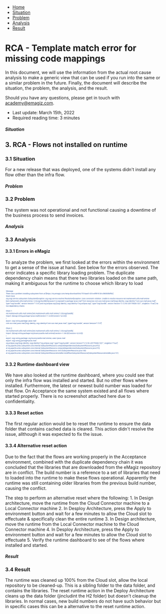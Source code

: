 <div class="ez-academy">
    <div class="ez-academy__body">
        <main class="micro-learning">
        <ul class="doc-nav">
            <li class="doc-nav__item"><a href="../../docs/rca-knowledgebase/index_academy_rca-knowledgebase_all" class="doc-nav__link">Home</a></li>
            <li class="doc-nav__item"><a href="#situation" class="doc-nav__link">Situation</a></li>
            <li class="doc-nav__item"><a href="#problem" class="doc-nav__link">Problem</a></li>
            <li class="doc-nav__item"><a href="#analysis" class="doc-nav__link">Analysis</a></li>
            <li class="doc-nav__item"><a href="#result" class="doc-nav__link">Result</a></li>
        </ul>

<div class="doc">

# RCA - Template match error for missing code mappings

In this document, we will use the information from the actual root cause analysis to make a generic view that can be used if you run into the same or a similar problem in the future. Finally, the document will describe the situation, the problem, the analysis, and the result.

Should you have any questions, please get in touch with academy@emagiz.com.

- Last update: March 15th, 2022
- Required reading time: 3 minutes


##### Situation

## 3. RCA - Flows not installed on runtime

### 3.1 Situation
For a new release that was deployed, one of the systems didn't install any flow other than the infra flow. 

##### Problem

### 3.2 Problem
The system was not operational and not functional causing a downtime of the business process to send invoices.

##### Analysis

### 3.3 Analysis

#### 3.3.1 Errors in eMagiz
To analyze the problem, we first looked at the errors within the environment to get a sense of the issue at hand. See below for the errors observed. The error indicates a specific library loading  problem. The duplicate dependency chain means that there two libraries loaded on the same path, making it ambiguous for the runtime to choose which library to load

<p align="center"><img src="../../img/rca-knowledgebase/rca-knowledgebase-cleanup-repository-flow-notstarted-1.png"></p>


#### 3.3.2 Runtime dashboard view

We have also looked at the runtime dashboard, where you could see that only the infra flow was installed and started. But no other flows where installed. Furthermore, the latest or newest build number was loaded for that flow. On Acceptance the same system existed and all flows where started properly. There is no screenshot attached here due to confidentiality.

#### 3.3.3 Reset action

The first regular action would be to reset the runtime to ensure the data folder that contains cached data is cleared. This action didn't resolve the issue, allthough it was expected to fix the issue. 

#### 3.3.4 Alternative reset action

Due to the fact that the flows are working properly in the Acceptance environment, combined with the duplicate dependency chain it was concluded that the libraries that are downloaded from the eMagiz repository are in conflict. The build number is a reference to a set of libraries that need to loaded into the runtime to make these flows operational. Apparently the runtime was still containing older libraries from the previous build number, causing the conflict.

The step to perform an alternative reset where the following:
    1. In Design architecture, move the runtime from the Cloud Connector machine to a Local Connector machine
    2. In Desploy Architecture, press the Apply to environment button and wait for a few minutes to allow the Cloud slot to effectuate & specifically clean the entire runtime
    3. In Design architecture, move the runtime from the Local Connector machine to the Cloud Connector machine
    4. In Desploy Architecture, press the Apply to environment button and wait for a few minutes to allow the Cloud slot to effectuate
    5. Verify the runtime dashboard to see of the flows where installed and started.

##### Result

### 3.4 Result
The runtime was cleaned up 100% from the Cloud slot, allow the local repository to be cleaned-up. This is a sibling folder to the data folder, and contains the libraries. The reset runtime action in the Deploy Architecture cleans up the data folder (jincludint the H2 folder) but doesn't cleanup the libraries. In normal cases, new build numbers do not have such behavior but in specific cases this can be a alternative to the reset runtime action.

</div>
</main>
</div>
</div>